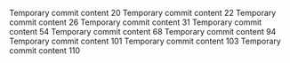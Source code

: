 Temporary commit content 20
Temporary commit content 22
Temporary commit content 26
Temporary commit content 31
Temporary commit content 54
Temporary commit content 68
Temporary commit content 94
Temporary commit content 101
Temporary commit content 103
Temporary commit content 110
